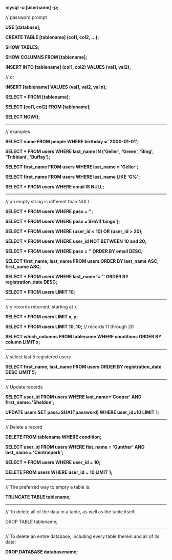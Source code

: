 **mysql -u [username] -p;**

// password prompt

**USE [database];**

**CREATE TABLE [tablename] (col1, col2, ...);**

**SHOW TABLES;**

**SHOW COLUMNS FROM [tablename];**

**INSERT INTO [tablename] (col1, col2) VALUES (val1, val2);**

// or

**INSERT [tablename] VALUES (val1, val2, val n);**

**SELECT * FROM [tablename];**

**SELECT [col1, col2] FROM [tablename];**

**SELECT NOW();**

---

// examples

**SELECT name FROM people WHERE birthday = '2000-01-01';**

**SELECT * FROM users WHERE last_name IN ('Geller', 'Green', 'Bing', 'Tribbiani', 'Buffay');**

**SELECT first_name FROM users WHERE last_name = 'Geller';**

**SELECT first_name FROM users WHERE last_name LIKE 'G%';**

**SELECT * FROM users WHERE email IS NULL;**

---

// an empty string is different than NULL

**SELECT * FROM users WHERE pass = '';**

**SELECT * FROM users WHERE pass = SHA1('bingo');**

**SELECT * FROM users WHERE (user_id < 10) OR (user_id > 20);**

**SELECT * FROM users WHERE user_id NOT BETWEEN 10 and 20;**

**SELECT * FROM users WHERE pass = '' ORDER BY email DESC;**

**SELECT first_name, last_name FROM users ORDER BY last_name ASC, first_name ASC;**

**SELECT * FROM users WHERE last_name != '' ORDER BY registration_date DESC;**

**SELECT * FROM users LIMIT 10;**

---

// y records returned, starting at x

**SELECT * FROM users LIMIT x, y;**

**SELECT * FROM users LIMIT 10, 10;** // records 11 through 20

**SELECT which_columns FROM tablename WHERE conditions ORDER BY column LIMIT x;**

---

// select last 5 registered users

**SELECT first_name, last_name FROM users ORDER BY registration_date DESC LIMIT 5;**

---

// Update records

**SELECT user_id FROM users WHERE last_name='Cooper' AND first_name='Sheldon';**

**UPDATE users SET pass=SHA1('password) WHERE user_id=10 LIMIT 1;**

---

// Delete a record

**DELETE FROM tablename WHERE condition;**

**SELECT user_id FROM users WHERE fist_name = 'Gunther' AND last_name = 'Centralperk';**

**SELECT * FROM users WHERE user_id = 10;**

**DELETE FROM users WHERE user_id = 10 LIMIT 1;**

---

// The preferred way to empty a table is:

**TRUNCATE TABLE tablename;**

---

// To delete all of the data in a table, as well as the table itself:

DROP TABLE tablename;

---

// To delete an entire database, including every table therein and all of its data:

**DROP DATABASE databasename;**

